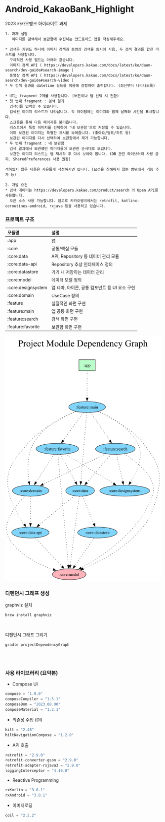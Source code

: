 # Android_KakaoBank_Highlight
 2023 카카오뱅크 하이라이트 과제

```
1. 과제 설명
   이미지를 검색해서 보관함에 수집하는 안드로이드 앱을 작성해주세요.

* 검색은 키워드 하나에 이미지 검색과 동영상 검색을 동시에 사용, 두 검색 결과를 합친 리스트를 사용합니다.
  구체적인 사용 필드는 아래와 같습니다.
  이미지 검색 API ( https://developers.kakao.com/docs/latest/ko/daum-search/dev-guide#search-image )
  동영상 검색 API ( https://developers.kakao.com/docs/latest/ko/daum-search/dev-guide#search-video )
* 두 검색 결과를 datetime 필드를 이용해 정렬하여 출력합니다. (최신부터 나타나도록)

* UI는 fragment 2개를 사용합니다. (버튼이나 탭 선택 시 전환)
* 첫 번째 fragment : 검색 결과
  검색어를 입력할 수 있습니다.
  검색된 이미지 리스트가 나타납니다. 각 아이템에는 이미지와 함께 날짜와 시간을 표시합니다.
  스크롤을 통해 다음 페이지를 불러옵니다.
  리스트에서 특정 이미지를 선택하여 '내 보관함'으로 저장할 수 있습니다.
  이미 보관된 이미지는 특별한 표시를 보여줍니다. (좋아요/별표/하트 등)
  보관된 이미지를 다시 선택하여 보관함에서 제거 가능합니다.
* 두 번째 fragment : 내 보관함
  검색 결과에서 보관했던 이미지들이 보관한 순서대로 보입니다.
  보관한 이미지 리스트는 앱 재시작 후 다시 보여야 합니다. (DB 관련 라이브러리 사용 금지. SharedPreferences 사용 권장)

적혀있지 않은 내용은 자유롭게 작성하시면 됩니다. (요건을 침해하지 않는 범위에서 기능 추가 등)

2. 개발 요건
* 검색 데이터는 https://developers.kakao.com/product/search 의 Open API를 사용합니다.
  오픈 소스 사용 가능합니다. 참고로 카카오뱅크에서는 retrofit, kotlinx-coroutines-android, rxjava 등을 사용하고 있습니다.
```

### 프로젝트 구조

|        모듈명        |                     설명                    |
|:-------------------|:-------------------------------------------|
| :app               | 앱                                         |
| :core              | 공통/핵심 모듈                                |
| :core:data         | API, Repository 등 데이터 관리 모듈            |
| :core:data-api     | Repository 추상 인터페이스 정의                 |
| :core:datastore    | 기기 내 저장하는 데이터 관리                     |
| :core:model        | 데이터 모델 정의                              |
| :core:designsystem | 앱 테마, 아이콘, 공통 컴포넌트 등 UI 요소 구현      |
| :core:domain       | UseCase 정의                               |
| :feature           | 실질적인 화면 구현                             |
| :feature:main      | 앱 공통 화면 구현                              |
| :feature:search    | 검색 화면 구현                                |
| :feature:favorite  | 보관함 화면 구현                               |


![멀티모듈 프로젝트 구조](https://github.com/somnwal/Android_KakaoBank_Highlight/blob/main/project.png?raw=true)

### 디펜던시 그래프 생성

graphviz 설치

```bash
brew install graphviz
```

<br/>

디펜던시 그래프 그리기
```
gradle projectDependencyGraph
```

<br/><br/>

### 사용 라이브러리 (요약본)

- Compose UI
```kotlin
compose = "1.9.0"
composeCompiler = "1.5.1"
composeBom = "2023.08.00"
composeMaterial = "1.2.1"
```

- 의존성 주입 (DI)
```kotlin
hilt = "2.48"
hiltNavigationCompose = "1.2.0"
```

- API 호출
```kotlin
retrofit = "2.9.0"
retrofit-converter-gson = "2.9.0"
retrofit-adapter-rxjava3 = "2.9.0"
loggingInterceptor = "4.10.0"
```

- Reactive Programming
```kotlin
rxKotlin = "3.0.1"
rxAndroid = "3.0.1"
```

- 이미지로딩
```kotlin
coil = "2.2.2"
```

